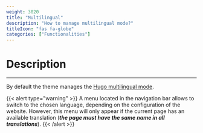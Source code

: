 ```yaml
---
weight: 3020
title: "Multilingual"
description: "How to manage multilingual mode?"
titleIcon: "fas fa-globe"
categories: ["Functionalities"]
---
```


# Description
---

By default the theme manages the [Hugo multilingual mode](https://gohugo.io/content-management/multilingual/#readout).

{{< alert type="warning" >}}
A menu located in the navigation bar allows to switch to the chosen language, depending on the configuration of the website. However, this menu will only appear if the current page has an available translation (***the page must have the same name in all translations***).
{{< /alert >}}
